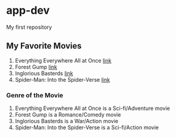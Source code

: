 # app-dev
My first repository

## My Favorite Movies
<ol>
<li> Everything Everywhere All at Once <a href="https://www.rottentomatoes.com/m/everything_everywhere_all_at_once">link</a> </li>
<li> Forest Gump <a href="https://www.rottentomatoes.com/m/forrest_gump">link</a> </li>
<li> Inglorious Basterds <a href="https://www.rottentomatoes.com/m/inglourious_basterds">link</a> </li>
<li> Spider-Man: Into the Spider-Verse <a href="https://www.rottentomatoes.com/m/spider_man_into_the_spider_verse">link</a> </li>
</ol>

### Genre of the Movie
<ol>
<li> Everything Everywhere All at Once is a Sci-fi/Adventure movie </li>
<li> Forest Gump is a Romance/Comedy movie </li>
<li> Inglorious Basterds is a War/Action movie </li>
<li> Spider-Man: Into the Spider-Verse is a Sci-fi/Action movie </li>
</ol>
